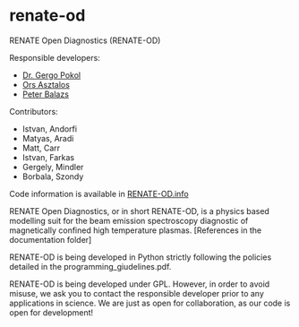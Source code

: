 # renate-od
RENATE Open Diagnostics (RENATE-OD)

Responsible developers:
* [Dr. Gergo Pokol](www.reak.bme.hu/pokol)
* [Ors Asztalos](https://github.com/asztalosors)
* [Peter Balazs](https://github.com/Balazs-Peter)

Contributors:

* Istvan, Andorfi
* Matyas, Aradi
* Matt, Carr
* Istvan, Farkas
* Gergely, Mindler
* Borbala, Szondy

Code information is available in [RENATE-OD.info](RENATE-OD.info)

RENATE Open Diagnostics, or in short RENATE-OD, is a physics based modelling suit for the beam 
emission spectroscopy diagnostic of magnetically confined high temperature plasmas. 
[References in the documentation folder]

RENATE-OD is being developed in Python strictly following the policies detailed in the 
programming_giudelines.pdf.

RENATE-OD is being developed under GPL. However, in order to avoid misuse, we ask you to contact the 
responsible developer prior to any applications in science. We are just as open for collaboration, 
as our code is open for development!
